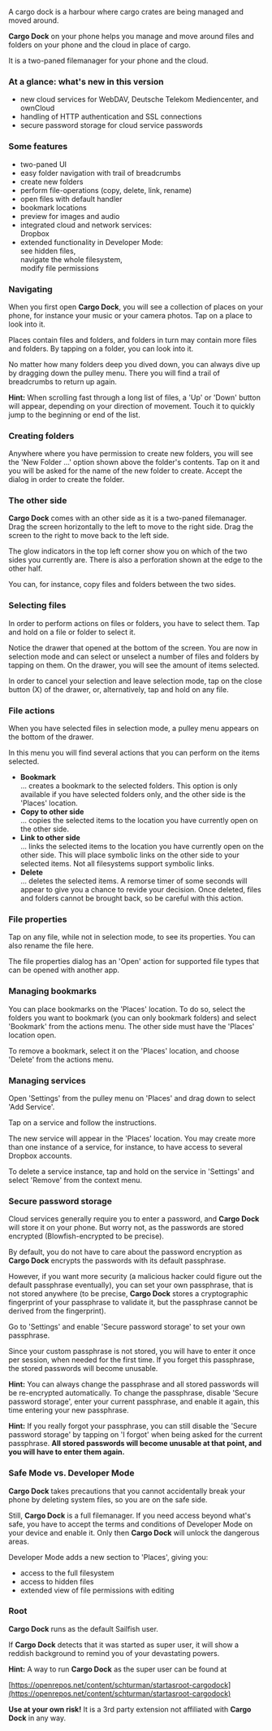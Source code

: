 A cargo dock is a harbour where cargo crates are being managed and moved around.

**Cargo Dock** on your phone helps you manage and move around files and folders on your phone and the cloud in place of cargo.

It is a two-paned filemanager for your phone and the cloud.

### At a glance: what's new in this version

* new cloud services for WebDAV, Deutsche Telekom Mediencenter, and ownCloud
* handling of HTTP authentication and SSL connections
* secure password storage for cloud service passwords

### Some features

* two-paned UI
* easy folder navigation with trail of breadcrumbs
* create new folders
* perform file-operations (copy, delete, link, rename)
* open files with default handler
* bookmark locations
* preview for images and audio
* integrated cloud and network services:  
  Dropbox
* extended functionality in Developer Mode:  
  see hidden files,  
  navigate the whole filesystem,  
  modify file permissions

### Navigating

When you first open **Cargo Dock**, you will see a collection of places on your phone, for instance your music or your camera photos. Tap on a place to look into it.

Places contain files and folders, and folders in turn may contain more files and folders. By tapping on a folder, you can look into it.

No matter how many folders deep you dived down, you can always dive up by dragging down the pulley menu. There you will find a trail of breadcrumbs to return up again.

**Hint:** When scrolling fast through a long list of files, a 'Up' or 'Down' button will appear, depending on your direction of movement. Touch it to quickly jump to the beginning or end of the list.

### Creating folders

Anywhere where you have permission to create new folders, you will see the 'New Folder ...' option shown above the folder's contents. Tap on it and you will be asked for the name of the new folder to create. Accept the dialog in order to create the folder.

### The other side

**Cargo Dock** comes with an other side as it is a two-paned filemanager. Drag the screen horizontally to the left to move to the right side. Drag the screen to the right to move back to the left side.

The glow indicators in the top left corner show you on which of the two sides you currently are. There is also a perforation shown at the edge to the other half.

You can, for instance, copy files and folders between the two sides.

### Selecting files

In order to perform actions on files or folders, you have to select them. Tap and hold on a file or folder to select it.

Notice the drawer that opened at the bottom of the screen. You are now in selection mode and can select or unselect a number of files and folders by tapping on them. On the drawer, you will see the amount of items selected.

In order to cancel your selection and leave selection mode, tap on the close button (X) of the drawer, or, alternatively, tap and hold on any file.

### File actions

When you have selected files in selection mode, a pulley menu appears on the bottom of the drawer.

In this menu you will find several actions that you can perform on the items selected.

* **Bookmark**  
  ... creates a bookmark to the selected folders. This option is only available if you have selected folders only, and the other side is the 'Places' location.
* **Copy to other side**  
  ... copies the selected items to the location you have currently open on the other side.
* **Link to other side**  
  ... links the selected items to the location you have currently open on the other side. This will place symbolic links on the other side to your selected items. Not all filesystems support symbolic links.
* **Delete**  
  ... deletes the selected items. A remorse timer of some seconds will appear to give you a chance to revide your decision. Once deleted, files and folders cannot be brought back, so be careful with this action.
  
### File properties

Tap on any file, while not in selection mode, to see its properties. You can also rename the file here.

The file properties dialog has an 'Open' action for supported file types that can be opened with another app.

### Managing bookmarks

You can place bookmarks on the 'Places' location. To do so, select the folders you want to bookmark (you can only bookmark folders) and select 'Bookmark' from the actions menu. The other side must have the 'Places' location open.

To remove a bookmark, select it on the 'Places' location, and choose  'Delete' from the actions menu.

### Managing services

Open 'Settings' from the pulley menu on 'Places' and drag down to select 'Add Service'.

Tap on a service and follow the instructions.

The new service will appear in the 'Places' location. You may create more than one instance of a service, for instance, to have access to several Dropbox accounts.

To delete a service instance, tap and hold on the service in 'Settings' and select 'Remove' from the context menu.

### Secure password storage

Cloud services generally require you to enter a password, and **Cargo Dock** will store it on your phone. But worry not, as the passwords are stored encrypted (Blowfish-encrypted to be precise).

By default, you do not have to care about the password encryption as **Cargo Dock** encrypts the passwords with its default passphrase.

However, if you want more security (a malicious hacker could figure out the default passphrase eventually), you can set your own passphrase, that is not stored anywhere (to be precise, **Cargo Dock** stores a cryptographic fingerprint of your passphrase to validate it, but the passphrase cannot be derived from the fingerprint).

Go to 'Settings' and enable 'Secure password storage' to set your own passphrase.

Since your custom passphrase is not stored, you will have to enter it once per session, when needed for the first time.
If you forget this passphrase, the stored passwords will become unusable.

**Hint:** You can always change the passphrase and all stored passwords will be re-encrypted automatically. To change the passphrase, disable 'Secure password storage', enter your current passphrase, and enable it again, this time entering your new passphrase.

**Hint:** If you really forgot your passphrase, you can still disable the 'Secure password storage' by tapping on 'I forgot' when being asked for the current passphrase. **All stored passwords will become unusable at that point, and you will have to enter them again.**

### Safe Mode vs. Developer Mode

**Cargo Dock** takes precautions that you cannot accidentally break your phone by deleting system files, so you are on the safe side.

Still, **Cargo Dock** is a full filemanager. If you need access beyond what's safe, you have to accept the terms and conditions of Developer Mode on your device and enable it. Only then **Cargo Dock** will unlock the dangerous areas.

Developer Mode adds a new section to 'Places', giving you:

* access to the full filesystem
* access to hidden files
* extended view of file permissions with editing

### Root

**Cargo Dock** runs as the default Sailfish user.

If **Cargo Dock** detects that it was started as super user, it will show a reddish background to remind you of your devastating powers.

**Hint:** A way to run **Cargo Dock** as the super user can be found at

[https://openrepos.net/content/schturman/startasroot-cargodock](https://openrepos.net/content/schturman/startasroot-cargodock)

**Use at your own risk!** It is a 3rd party extension not affiliated with **Cargo Dock** in any way.
